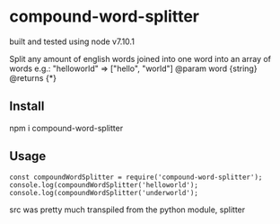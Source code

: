 # compound-word-splitter

built and tested using node v7.10.1 

Split any amount of english words joined into one word into an array of words
e.g.: "helloworld" => ["hello", "world"]
@param word {string}
@returns {*}


## Install

npm i compound-word-splitter

## Usage

```
const compoundWordSplitter = require('compound-word-splitter');
console.log(compoundWordSplitter('helloworld');
console.log(compoundWordSplitter('underworld');
```

src was pretty much transpiled from the python module, splitter
